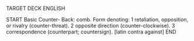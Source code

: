 TARGET DECK
ENGLISH

START
Basic
Counter-
Back: comb. Form denoting: 1 retaliation, opposition, or rivalry (counter-threat). 2 opposite direction (counter-clockwise). 3 correspondence (counterpart; countersign). [latin contra against]
END
